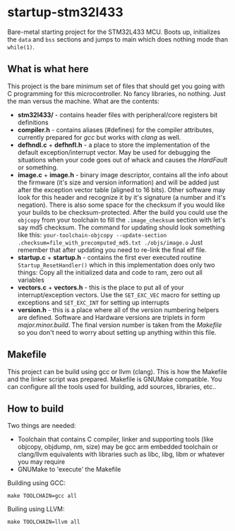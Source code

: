 # startup-stm32l433
Bare-metal starting project for the STM32L433 MCU. Boots up, initializes the `data` and `bss` sections and jumps to main which does nothing mode than `while(1)`.

## What is what here

This project is the bare minimum set of files that should get you going with C programming for this microcontroller. No fancy libraries, no nothing. Just the 
man versus the machine. What are the contents:

* __stm32l433/__ - contains header files with peripheral/core registers bit definitions
* __compiler.h__ - contains aliases (#defines) for the compiler attributes, 
currently prepared for *gcc* but works with *clang* as well.
* __defhndl.c__ + __defhnfl.h__ - a place to store the implementation of the default exception/interrupt vector. May be used for debugging the situations when your code goes out of whack and causes the *HardFault* or something.
* __image.c__ + __image.h__ - binary image descriptor, contains all the info about the firmware (it's size and version information) and will be added just after the exception vector table (aligned to 16 bits). Other software may look for this header and recognize it by it's signature (a number and it's negation). There is also some space for the checksum if you would like your builds to be checksum-protected. After the build you could use the `objcopy` from your toolchain to fill the `.image_checksum` section with let's say md5 checksum. The command for updating should look something like this: `your-toolchain-objcopy --update-section .checksum=file_with_precomputed_md5.txt ./objs/image.o` Just remember that after updating you need to re-link the final elf file.
* __startup.c__ + __startup.h__ - contains the first ever executed routine `Startup_ResetHandler()` which in this implementation does only two things: Copy all the initialized data and code to ram, zero out all variables 
* __vectors.c__ + __vectors.h__ - this is the place to put all of your interrupt/exception vectors. Use the `SET_EXC_VEC` macro for setting up exceptions and `SET_EXC_INT` for setting up interrupts
* __version.h__ - this is a place where all of the version numbering helpers are defined. Software and Hardware versions are triplets in form *major.minor.build*. The final version number is taken from the *Makefile* so you don't need to worry about setting up anything within this file.

## Makefile

This project can be build using gcc or llvm (clang). This is how the Makefile and the linker script was prepared. Makefile is GNUMake compatible. You can configure all the tools used for building, add sources, libraries, etc..

## How to build

Two things are needed:

* Toolchain that contains C compiler, linker and supporting tools (like objcopy, objdump, nm, size) may be gcc arm embedded toolchain or clang/llvm equivalents with libraries such as libc, libg, libm or whatever you may require
* GNUMake to 'execute' the Makefile

Building using GCC: 
```
make TOOLCHAIN=gcc all
```
Builing using LLVM: 
```
make TOOLCHAIN=llvm all
```